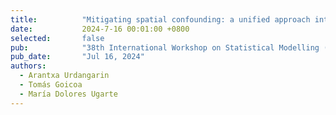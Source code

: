 ```yaml
---
title:          "Mitigating spatial confounding: a unified approach integrating simplified spatial+ and restricted regression."
date:           2024-7-16 00:01:00 +0800
selected:       false
pub:            "38th International Workshop on Statistical Modelling (IWSM2024),"
pub_date:       "Jul 16, 2024"
authors:
  - Arantxa Urdangarin
  - Tomás Goicoa
  - María Dolores Ugarte
---
```







